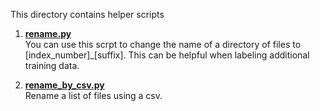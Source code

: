 This directory contains helper scripts

1. [**rename.py**](https://github.com/mswiseman/mildewVision/blob/main/common/rename.py) <br>
You can use this scrpt to change the name of a directory of files to [index_number]_[suffix]. This can be helpful when labeling additional training data.

2. [**rename_by_csv.py**](https://github.com/mswiseman/mildewVision/blob/main/common/rename_by_csv.py) <br>
Rename a list of files using a csv. 
